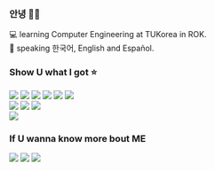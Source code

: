 ### 안녕 👋🏻

💻 learning Computer Engineering at TUKorea in ROK.  
📣 speaking 한국어, English and Español.

### Show U what I got ⭐️
<img src="https://img.shields.io/badge/Swift-red?style=flat-square&logo=Swift&logoColor=white"/></a>
<img src="https://img.shields.io/badge/Python-yellow?style=flat-square&logo=Python&logoColor=white"/></a>
<img src="https://img.shields.io/badge/C-lightgray?style=flat-square&logo=C&logoColor=white"/></a>
<img src="https://img.shields.io/badge/kotlin-brightgreen?style=flat-square&logo=Kotlin&logoColor=white"/></a>
<img src="https://img.shields.io/badge/JAVA-orange?style=flat-square&logo=Java&logoColor=white"/></a>
<img src="https://img.shields.io/badge/C%2B%2B-blueviolet?style=flat-square&logo=C%2B%2B&logoColor=white"/></a>  
<img src="https://img.shields.io/badge/FireBase-orange?style=flat-square&logo=Firebase&logoColor=white"/></a>
<img src="https://img.shields.io/badge/Rhino7-gray?style=flat-square&logo=Rhinoceros&logoColor=white"/></a>
<img src="https://img.shields.io/badge/Docker-blue?style=flat-square&logo=Docker&logoColor=white"/></a>  
<img src="https://img.shields.io/badge/FIFAOnline4-blue?style=flat-square&logo=FIFA&logoColor=white"/></a>

### If U wanna know more bout ME
<a href="https://www.instagram.com/boifromangye/"><img src="https://img.shields.io/badge/Instagram-ff69b4?style=flat-square&logo=Instagram&logoColor=white&link=https://www.instagram.com/boifromangye/"/></a>
<a href="https://blog.naver.com/go6660"><img src="https://img.shields.io/badge/Blog-green?style=flat-square&logo=Naver&logoColor=white&link=https://blog.naver.com/go6660"/></a>
<a href="https://soundcloud.com/mataewoos03"><img src="https://img.shields.io/badge/Soundcloud-red?style=flat-square&logo=SoundCloud&logoColor=white&link=https://soundcloud.com/mataewoos03"/></a>
